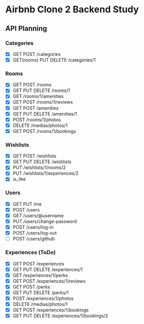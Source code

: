 # Airbnb Clone 2 Backend Study

## API Planning

### Categories

- [x] GET POST /categories
- [x] GET(rooms) PUT DELETE /categories/1

### Rooms

- [x] GET POST /rooms
- [x] GET PUT DELETE /rooms/1
- [x] GET /rooms/1/amenities
- [x] GET POST /rooms/1/reviews
- [x] GET POST /amenities
- [x] GET PUT DELETE /amenities/1
- [x] POST /rooms/1/photos
- [x] DELETE /medias/photos/1
- [x] GET POST /rooms/1/bookings

### Wishlists

- [x] GET POST /wishlists
- [x] GET PUT DELETE /wishlists
- [x] PUT /wishlists/1/rooms/2
- [x] PUT /wishlists/1/experiences/2
- [x] is_like

### Users

- [x] GET PUT /me
- [x] POST /users
- [x] GET /users/@username
- [x] PUT /users/change-password
- [x] POST /users/log-in
- [x] POST /users/log-out
- [ ] POST /users/github

### Experiences (ToDo)

- [x] GET POST /experiences
- [x] GET PUT DELETE /experiences/1
- [x] GET /experiences/1/perks
- [x] GET POST /experiences/1/reviews
- [x] GET POST /perks
- [x] GET PUT DELETE /perks/1
- [x] POST /experiences/1/photos
- [x] DELETE /medias/photos/1
- [x] GET POST /experiences/1/bookings
- [x] GET PUT DELETE /experiences/1/bookings/2
